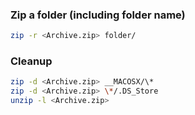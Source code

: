 ### Zip a folder (including folder name)
```bash
zip -r <Archive.zip> folder/
```

### Cleanup
```bash
zip -d <Archive.zip> __MACOSX/\*
zip -d <Archive.zip> \*/.DS_Store
unzip -l <Archive.zip>
```
